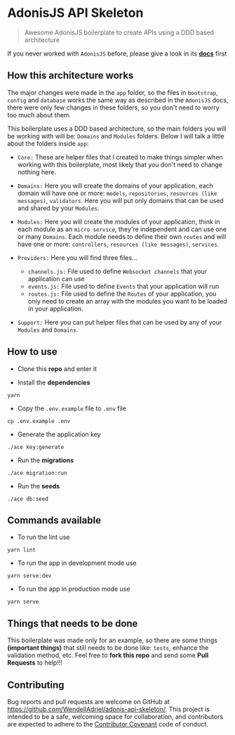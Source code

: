 # AdonisJS API Skeleton

> Awesome AdonisJS boilerplate to create APIs using a DDD based architecture

If you never worked with `AdonisJS` before, please give a look in its **[docs](http://adonisjs.com/docs/3.2/overview)** first

## How this architecture works

The major changes were made in the `app` folder, so the files in `bootstrap`, `config` and `database` works the same way as described in the `AdonisJS` docs, there were only few changes in these folders, so you don't need to worry too much about them.

This boilerplate uses a DDD based architecture, so the main folders you will be working with will be: `Domains` and `Modules` folders. Below I will talk a little about the folders inside `app`:

- `Core:` These are helper files that I created to make things simpler when working with this boilerplate, most likely that you don't need to change nothing here.

- `Domains:` Here you will create the domains of your application, each domain will have one or more: `models`, `repositories`, `resources (like messages)`, `validators`. Here you will put only domains that can be used and shared by your `Modules`.

- `Modules:` Here you will create the modules of your application, think in each module as an `micro service`, they're independent and can use one or many `Domains`. Each module needs to define their own `routes` and will have one or more: `controllers`, `resources (like messages)`, `services`.

- `Providers:` Here you will find three files...
  - `channels.js:` File used to define `Websocket channels` that your application can use
  - `events.js:` File used to define `Events` that your application will run
  - `routes.js:` File used to define the `Routes` of your application, you only need to create an array with the modules you want to be loaded in your application.

- `Support:` Here you can put helper files that can be used by any of your `Modules` and `Domains`.

## How to use

- Clone this **repo** and enter it

- Install the **dependencies**

```
yarn
```

- Copy the `.env.example` file to `.env` file

```
cp .env.example .env
```

- Generate the application key

```
./ace key:generate
```

- Run the **migrations**

```
./ace migration:run
```

- Run the **seeds**

```
./ace db:seed
```

## Commands available

- To run the lint use

```
yarn lint
```

- To run the app in development mode use

```
yarn serve:dev
```

- To run the app in production mode use

```
yarn serve
```

## Things that needs to be done

This boilerplate was made only for an example, so there are some things **(important things)** that still needs to be done like: `tests`, enhance the validation method, etc. Feel free to **fork this repo** and send some **Pull Requests** to help!!!

## Contributing

Bug reports and pull requests are welcome on GitHub at https://github.com/WendellAdriel/adonis-api-skeleton/. This project is intended to be a safe, welcoming space for collaboration, and contributors are expected to adhere to the [Contributor Covenant](http://contributor-covenant.org) code of conduct.
